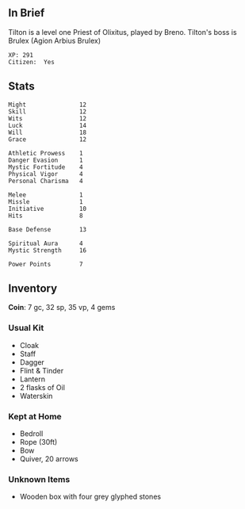 
## In Brief

Tilton is a level one Priest of Olixitus, played by Breno.
Tilton's boss is Brulex (Agion Arbius Brulex)

    XP: 291
    Citizen:  Yes

## Stats

    Might               12
    Skill               12
    Wits                12
    Luck                14
    Will                18
    Grace               12

    Athletic Prowess    1
    Danger Evasion      1
    Mystic Fortitude    4
    Physical Vigor      4
    Personal Charisma   4

    Melee               1
    Missle              1
    Initiative          10
    Hits                8

    Base Defense        13

    Spiritual Aura      4
    Mystic Strength     16

    Power Points        7

## Inventory

**Coin**: 7 gc, 32 sp, 35 vp, 4 gems

### Usual Kit

* Cloak
* Staff
* Dagger
* Flint & Tinder
* Lantern
* 2 flasks of Oil
* Waterskin

### Kept at Home

* Bedroll
* Rope (30ft)
* Bow
* Quiver, 20 arrows

### Unknown Items
* Wooden box with four grey glyphed stones
